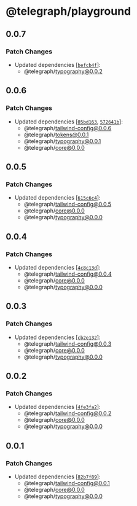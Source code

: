 # @telegraph/playground

## 0.0.7

### Patch Changes

- Updated dependencies [[`befcb4f`](https://github.com/knocklabs/telegraph/commit/befcb4f61375e2c9460e2df8af4512122c22891d)]:
  - @telegraph/typography@0.0.2

## 0.0.6

### Patch Changes

- Updated dependencies [[`05bd163`](https://github.com/knocklabs/telegraph/commit/05bd1637a93ede8b3ad13c6943c5e454114fca32), [`572641b`](https://github.com/knocklabs/telegraph/commit/572641b5eb828f06110a0d573dae8b43e6c33cf1)]:
  - @telegraph/tailwind-config@0.0.6
  - @telegraph/tokens@0.0.1
  - @telegraph/typography@0.0.1
  - @telegraph/core@0.0.0

## 0.0.5

### Patch Changes

- Updated dependencies [[`615c6c4`](https://github.com/knocklabs/telegraph/commit/615c6c4f835819933ab292ecbdf12cba3b95f446)]:
  - @telegraph/tailwind-config@0.0.5
  - @telegraph/core@0.0.0
  - @telegraph/typography@0.0.0

## 0.0.4

### Patch Changes

- Updated dependencies [[`4c8c13d`](https://github.com/knocklabs/telegraph/commit/4c8c13d877b3065d03c156519646a5641185da17)]:
  - @telegraph/tailwind-config@0.0.4
  - @telegraph/core@0.0.0
  - @telegraph/typography@0.0.0

## 0.0.3

### Patch Changes

- Updated dependencies [[`cb2e132`](https://github.com/knocklabs/telegraph/commit/cb2e1322647c2f86c72bca4a1fe342c530ba9feb)]:
  - @telegraph/tailwind-config@0.0.3
  - @telegraph/core@0.0.0
  - @telegraph/typography@0.0.0

## 0.0.2

### Patch Changes

- Updated dependencies [[`4fe3fa2`](https://github.com/knocklabs/telegraph/commit/4fe3fa2eda03d14301ab58977a8ce4e122187d9d)]:
  - @telegraph/tailwind-config@0.0.2
  - @telegraph/core@0.0.0
  - @telegraph/typography@0.0.0

## 0.0.1

### Patch Changes

- Updated dependencies [[`82b7f89`](https://github.com/knocklabs/telegraph/commit/82b7f89254b8bb53f1a2ac0aacb27103acb76337)]:
  - @telegraph/tailwind-config@0.0.1
  - @telegraph/core@0.0.0
  - @telegraph/typography@0.0.0
